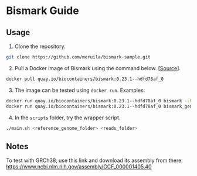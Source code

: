 # Bismark Guide
## Usage
1. Clone the repository.
```bash
git clone https://github.com/meruila/bismark-sample.git
```
2. Pull a Docker image of Bismark using the command below. [[Source](https://quay.io/repository/biocontainers/bismark?tab=info)].
```bash
docker pull quay.io/biocontainers/bismark:0.23.1--hdfd78af_0
```
3. The image can be tested using `docker run`. Examples:
```bash
docker run quay.io/biocontainers/bismark:0.23.1--hdfd78af_0 bismark --help
docker run quay.io/biocontainers/bismark:0.23.1--hdfd78af_0 bismark_genome_preparation <reference_genome_folder>
```
4. In the `scripts` folder, try the wrapper script.
```bash
./main.sh <reference_genome_folder> <reads_folder>
```
## Notes
To test with GRCh38, use this link and download its assembly from there: https://www.ncbi.nlm.nih.gov/assembly/GCF_000001405.40